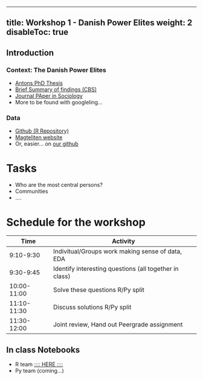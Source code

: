 
---
title: Workshop 1 - Danish Power Elites
weight: 2
disableToc: true
---

## Introduction 

### Context: The Danish Power Elites


* [Antons PhD Thesis](https://magtelite.dk/wp-content/uploads/2015/09/Anton-Grau-Larsen-PhD-Elites-in-Denmark.pdf)
* [Brief Summary of findings (CBS)](https://magtelite.dk/wp-content/uploads/2015/09/Anton-Grau-Larsen-PhD-Elites-in-Denmark.pdf)
* [Journal PAper in Sociology](https://journals.sagepub.com/doi/abs/10.1177/0038038512454349)
* More to be found with googleling...


### Data

* [Github (R Repository)](https://github.com/antongrau/eliter)
* [Magteliten website](https://magtelite.dk/data/)
* Or, easier... on [our github](https://github.com/SDS-AAU/SDS-master/raw/master/00_data/networks/elite_den17.csv)


# Tasks

* Who are the most central persons?
* Communities
* ....


# Schedule for the workshop


| Time        | Activity                                                              |
|-------------|-----------------------------------------------------------------------|
| 9:10-9:30   | Indivitual/Groups work making sense of data, EDA                      |
| 9:30-9:45   | Identify interesting questions (all together in class)                |
| 10:00-11:00 | Solve these questions  R/Py split                                     |
| 11:10-11:30 | Discuss solutions R/Py split                                          |
| 11:30-12:00 | Joint review, Hand out Peergrade assignment                           |  



## In class Notebooks

* R team [:::: HERE ::::](https://sds-aau.github.io/SDS-2021/workshops/2021/M2_workshop_networks_R.nb.html)
* Py team (coming...)



<!---
{{< tabs >}}

{{< tab name="Joint recordings">}}
  <h2>Assignment 1 handout</h2>
  {{< panopto  "https://panopto.aau.dk/Panopto/Pages/Embed.aspx?id=4b2660d2-790f-49cf-84be-ada900ea3083&autoplay=false&offerviewer=true&showtitle=true&showbrand=false&start=0&interactivity=all" >}}

{{< /tab >}}



{{< tab name="R Application">}}
<div>

  <h2>R: Recording</h2>
 
 coming soon

</div>
{{< /tab >}}



{{< tab name="Python Application">}}
<div>
  
  
  <h2>Python group recoding </h2>
  {{< panopto "https://panopto.aau.dk/Panopto/Pages/Embed.aspx?id=3c6006e6-e8e2-4ac4-a0a8-ada900ea85bc&autoplay=false&offerviewer=true&showtitle=true&showbrand=false&start=0&interactivity=all" >}}
</div>
{{< /tab >}}

{{< /tabs >}}
 --->